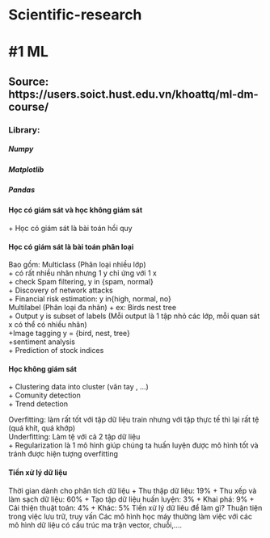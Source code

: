 # Scientific-research
<h1>#1 ML</h1>
<h2>Source: https://users.soict.hust.edu.vn/khoattq/ml-dm-course/ </h2>
<h3>
        Library:
</h3>
<h5>    Numpy</h5>
<h5>    Matplotlib</h5>
<h5>    Pandas</h5>

<h4>Học có giám sát và học không giám sát</h4>
+ Học có giám sát là bài toán hồi quy
<h4>Học có giám sát là bài toán phân loại</h4>
Bao gồm: Multiclass (Phân loại nhiều lớp) <br>
                + có rất nhiều nhãn nhưng 1 y chỉ ứng với 1 x <br>
                + check Spam filtering, y in {spam, normal} <br>
                + Discovery of network attacks <br>
                + Financial risk estimation: y in{high, normal, no} <br>
        Multilabel (Phân loại đa nhãn)
                        + ex: Birds nest tree <br>
                + Output y is subset of labels (Mỗi output là 1 tập nhỏ các lớp, mỗi quan sát x có thể có nhiều nhãn) <br>
                +Image tagging y = {bird, nest, tree} <br>
                +sentiment analysis <br>
                        + Prediction of stock indices <br>
 <h4>Học không giám sát</h4>
        + Clustering data into cluster (vân tay , ...) <br>
        + Comunity detection <br>
        + Trend detection <br> 

Overfitting: làm rất tốt với tập dữ liệu train nhưng với tập thực tế thì lại rất tệ (quá khít, quá khớp) <br>
Underfitting: Làm tệ với cả 2 tập dữ liệu  <br>
        + Regularization là 1 mô hình giúp chúng ta huấn luyện được mô hình tốt và tránh được hiện tượng overfitting <br>

<h4>Tiền xử lý dữ liệu</h4>
        Thời gian dành cho phân tích dữ liệu
                + Thu thập dữ liệu: 19%
                + Thu xếp và làm sạch dữ liệu: 60%
                + Tạo tập dữ liệu huấn luyện: 3%
                + Khai phá: 9%
                + Cải thiện thuật toán: 4%
                + Khác: 5%
        Tiền xử lý dữ liêu để làm gì? Thuận tiện trong việc lưu trữ, truy vấn
        Các mô hình học máy thường làm  việc với các mô hình dữ liệu có cấu trúc ma trận vector, chuỗi,....
        
